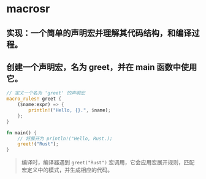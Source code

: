 # macrosr

## 实现：一个简单的声明宏并理解其代码结构，和编译过程。

## 创建一个声明宏，名为 greet，并在 main 函数中使用它。

```rust
// 定义一个名为 'greet' 的声明宏
macro_rules! greet {
    ($name:expr) => {
        println!("Hello, {}.", $name);
    };
}

fn main() {
    // 将展开为 println!("Hello, Rust.);
    greet!("Rust");
}

```

> 编译时，编译器遇到 `greet("Rust")` 宏调用，它会应用宏展开规则，匹配宏定义中的模式，并生成相应的代码。
